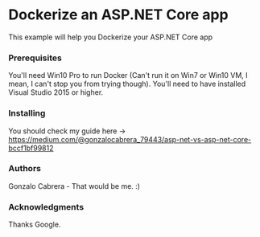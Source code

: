 # Dockerize an ASP.NET Core app

This example will help you Dockerize your ASP.NET Core app

### Prerequisites

You'll need Win10 Pro to run Docker (Can't run it on Win7 or Win10 VM, I mean, I can't stop you from trying though).
You'll need to have installed Visual Studio 2015 or higher.

### Installing 

You should check my guide here -> https://medium.com/@gonzalocabrera_79443/asp-net-vs-asp-net-core-bccf1bf99812

### Authors

Gonzalo Cabrera - That would be me. :)

### Acknowledgments

Thanks Google.
